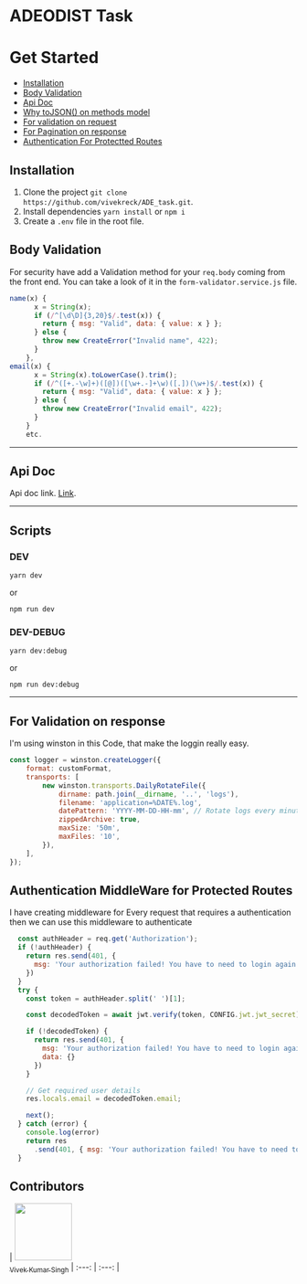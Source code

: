 # ADEODIST Task

# Get Started

- [Installation](#markdown-header-Installation)
- [Body Validation](#markdown-header-body-whitelist)
- [Api Doc](#markdown-header-api-doc)
- [Why toJSON() on methods model](#markdown-header-why-tojson-on-methods-model-)
- [For validation on request](#markdown-header-for-validation-on-request)
- [For Pagination on response](#markdown-header-for-Pagination-on-response)
- [Authentication For Protectted Routes](#markdown-header-for-Authentication-For-Protected-routes)

## Installation

1. Clone the project `git clone https://github.com/vivekreck/ADE_task.git`.
2. Install dependencies `yarn install` or `npm i`
3. Create a `.env` file in the root file.

## Body Validation

For security have add a Validation method for your `req.body` coming from the front end. You can take a look of it in the `form-validator.service.js` file.

```js
name(x) {
      x = String(x);
      if (/^[\d\D]{3,20}$/.test(x)) {
        return { msg: "Valid", data: { value: x } };
      } else {
        throw new CreateError("Invalid name", 422);
      }
    },
email(x) {
      x = String(x).toLowerCase().trim();
      if (/^([+.-\w]+)([@])([\w+.-]+\w)([.])(\w+)$/.test(x)) {
        return { msg: "Valid", data: { value: x } };
      } else {
        throw new CreateError("Invalid email", 422);
      }
    }
    etc.
```

---

## Api Doc

Api doc link. [Link](https://api.postman.com/collections/17373278-6038680a-2e54-4940-be77-412a6dae9e7e?access_key=PMAT-01HBG2JXT58KZFGRG0DGJC5JT1).

---

## Scripts

### DEV

```
yarn dev
```

or

```
npm run dev
```


### DEV-DEBUG

```
yarn dev:debug
```

or

```
npm run dev:debug
```

---


## For Validation on response

I'm using winston in this Code, that make the loggin really easy.

```js
const logger = winston.createLogger({
    format: customFormat,
    transports: [
        new winston.transports.DailyRotateFile({
            dirname: path.join(__dirname, '..', 'logs'),
            filename: 'application=%DATE%.log',
            datePattern: 'YYYY-MM-DD-HH-mm', // Rotate logs every minute
            zippedArchive: true,
            maxSize: '50m',
            maxFiles: '10',
        }),
    ],
});
```


## Authentication MiddleWare for Protected Routes
I have creating middleware for Every request that requires a authentication then we can use this middleware to authenticate
```js
  const authHeader = req.get('Authorization');
  if (!authHeader) {
    return res.send(401, {
      msg: 'Your authorization failed! You have to need to login again!'
    })
  }
  try {
    const token = authHeader.split(' ')[1];

    const decodedToken = await jwt.verify(token, CONFIG.jwt.jwt_secret);

    if (!decodedToken) {
      return res.send(401, {
        msg: 'Your authorization failed! You have to need to login again!',
        data: {}
      })
    }

    // Get required user details
    res.locals.email = decodedToken.email;

    next();
  } catch (error) {
    console.log(error)
    return res
      .send(401, { msg: 'Your authorization failed! You have to need to login again!', data: {} });
  }
```


## Contributors


<!-- ALL-CONTRIBUTORS-LIST:START - Do not remove or modify this section -->
| <img src="https://avatars.githubusercontent.com/u/77279250?s=96&v=4" width="100px;"/><br /><a href="https://github.com/vivekreck"><sub>Vivek Kumar Singh</sub></a>
| :---: | :---: |
<!-- ALL-CONTRIBUTORS-LIST:END -->

